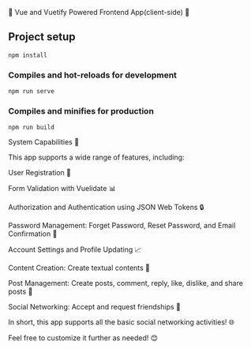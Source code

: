 🌟 Vue and Vuetify Powered Frontend App(client-side) 🌟

## Project setup
```
npm install
```

### Compiles and hot-reloads for development
```
npm run serve
```

### Compiles and minifies for production
```
npm run build
```


System Capabilities 🤩

This app supports a wide range of features, including:

User Registration 📝

Form Validation with Vuelidate 📊

Authorization and Authentication using JSON Web Tokens 🔒

Password Management: Forget Password, Reset Password, and Email Confirmation 📧

Account Settings and Profile Updating 📈

Content Creation: Create textual contents 📄

Post Management: Create posts, comment, reply, like, dislike, and share posts 💬

Social Networking: Accept and request friendships 👫

In short, this app supports all the basic social networking activities! 🌐

Feel free to customize it further as needed! 😊

